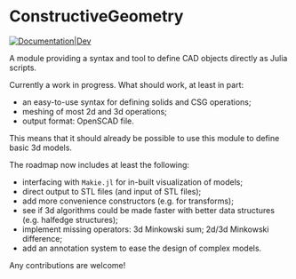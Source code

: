 # ConstructiveGeometry


[![Documentation|Dev](https://img.shields.io/badge/docs-latest-blue.svg)](https://plut.github.io/ConstructiveGeometry.jl/dev/)

A module providing a syntax and tool
to define CAD objects directly as Julia scripts.

Currently a work in progress. What should work, at least in part:

 - an easy-to-use syntax for defining solids and CSG operations;
 - meshing of most 2d and 3d operations;
 - output format: OpenSCAD file.

This means that it should already be possible to use this module to
define basic 3d models.


The roadmap now includes at least the following:
 - interfacing with `Makie.jl` for in-built visualization of models;
 - direct output to STL files (and input of STL files);
 - add more convenience constructors (e.g. for transforms);
 - see if 3d algorithms could be made faster with better data structures
	 (e.g. halfedge structures);
 - implement missing operators: 3d Minkowski sum; 2d/3d Minkowski
	 difference;
 - add an annotation system to ease the design of complex models.

Any contributions are welcome!
